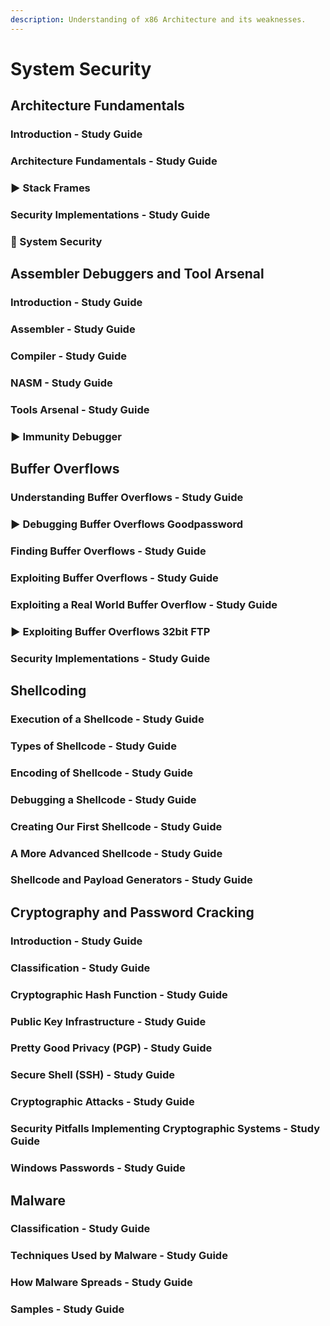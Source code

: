 ```yaml
---
description: Understanding of x86 Architecture and its weaknesses.
---
```


# System Security

## Architecture Fundamentals

### Introduction - Study Guide

### Architecture Fundamentals - Study Guide

### ▶ Stack Frames

### Security Implementations - Study Guide

### 🧪 System Security

## Assembler Debuggers and Tool Arsenal

### Introduction - Study Guide

### Assembler - Study Guide

### Compiler - Study Guide

### NASM - Study Guide

### Tools Arsenal - Study Guide

### ▶ Immunity Debugger

## Buffer Overflows

### Understanding Buffer Overflows - Study Guide

### ▶ Debugging Buffer Overflows Goodpassword

### Finding Buffer Overflows - Study Guide

### Exploiting Buffer Overflows - Study Guide

### Exploiting a Real World Buffer Overflow - Study Guide

### ▶ Exploiting Buffer Overflows 32bit FTP

### Security Implementations - Study Guide

## Shellcoding

### Execution of a Shellcode - Study Guide

### Types of Shellcode - Study Guide

### Encoding of Shellcode - Study Guide

### Debugging a Shellcode - Study Guide

### Creating Our First Shellcode - Study Guide

### A More Advanced Shellcode - Study Guide

### Shellcode and Payload Generators - Study Guide

## Cryptography and Password Cracking

### Introduction - Study Guide

### Classification - Study Guide

### Cryptographic Hash Function - Study Guide

### Public Key Infrastructure - Study Guide

### Pretty Good Privacy \(PGP\) - Study Guide

### Secure Shell \(SSH\) - Study Guide

### Cryptographic Attacks - Study Guide

### Security Pitfalls Implementing Cryptographic Systems - Study Guide

### Windows Passwords - Study Guide

## Malware

### Classification - Study Guide

### Techniques Used by Malware - Study Guide

### How Malware Spreads - Study Guide

### Samples - Study Guide

